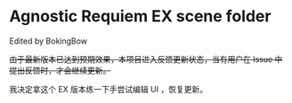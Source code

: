 # Agnostic Requiem EX scene folder  

Edited by BokingBow

~~由于最新版本已达到预期效果，本项目进入反馈更新状态，当有用户在 Issue 中提出反馈时，才会继续更新。~~

我决定拿这个 EX 版本练一下手尝试编辑 UI ，恢复更新。
